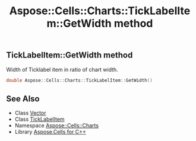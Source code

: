 ﻿---
title: Aspose::Cells::Charts::TickLabelItem::GetWidth method
linktitle: GetWidth
second_title: Aspose.Cells for C++ API Reference
description: 'Aspose::Cells::Charts::TickLabelItem::GetWidth method. Width of Ticklabel item in ratio of chart width in C++.'
type: docs
weight: 800
url: /cpp/aspose.cells.charts/ticklabelitem/getwidth/
---
## TickLabelItem::GetWidth method


Width of Ticklabel item in ratio of chart width.

```cpp
double Aspose::Cells::Charts::TickLabelItem::GetWidth()
```

## See Also

* Class [Vector](../../../aspose.cells/vector/)
* Class [TickLabelItem](../)
* Namespace [Aspose::Cells::Charts](../../)
* Library [Aspose.Cells for C++](../../../)
